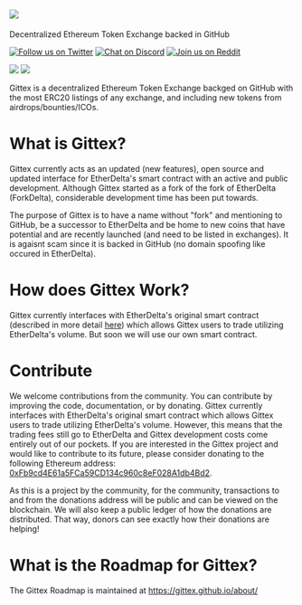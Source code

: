 # <img src="https://gittex.github.io/images/title.png"/>
Decentralized Ethereum Token Exchange backed in GitHub

[![Follow us on Twitter](https://img.shields.io/twitter/follow/GittexOfficial.svg?style=social&label=Follow)](https://twitter.com/GittexOfficial)
[![Chat on Discord](https://img.shields.io/discord/436298947968106496.svg)](https://discord.gg/fJFyjHv)
[![Join us on Reddit](https://img.shields.io/badge/reddit-Gittex-red.svg)](https://www.reddit.com/r/Gittex)

<a href="https://plasnerd.github.io/PEHTML/" target="blank"><img src="https://img.shields.io/badge/built%20with-PEHTML%20(v2)-295596.svg"></a>
<a href="https://plasnerd.github.io/Framework.js/" target="blank"><img src="https://img.shields.io/badge/built%20in-Framework.js%20(r1)-00A185.svg"></a>

Gittex is a decentralized Ethereum Token Exchange backged on GitHub with the most ERC20 listings of any exchange, and including new tokens from airdrops/bounties/ICOs.


# What is Gittex?
Gittex currently acts as an updated (new features), open source and updated interface for EtherDelta's smart contract with an active and public development. Although Gittex started as a fork of the fork of EtherDelta (ForkDelta), considerable development time has been put towards.

The purpose of Gittex is to have a name without "fork" and mentioning to GitHub, be a successor to EtherDelta and be home to new coins that have potential and are recently launched (and need to be listed in exchanges). It is agaisnt scam since it is backed in GitHub (no domain spoofing like occured in EtherDelta).


# How does Gittex Work?
Gittex currently interfaces with EtherDelta's original smart contract (described in more detail [here](https://www.reddit.com/r/EtherDelta/comments/6kdiyl/smart_contract_overview/)) which allows Gittex users to trade utilizing EtherDelta's volume. But soon we will use our own smart contract.


# Contribute
We welcome contributions from the community. You can contribute by improving the code, documentation, or by donating. 
Gittex currently interfaces with EtherDelta's original smart contract which allows Gittex users to trade utilizing EtherDelta's volume. However, this means that the trading fees still go to EtherDelta and Gittex development costs come entirely out of our pockets. If you are interested in the Gittex project and would like to contribute to its future, please consider donating to the following Ethereum address: <a href="https://etherscan.io/address/0xFb9cd4E61a5FCa59CD134c960c8eF028A1db4Bd2">0xFb9cd4E61a5FCa59CD134c960c8eF028A1db4Bd2</a>.
 
As this is a project by the community, for the community, transactions to and from the donations address will be public and can be viewed on the blockchain. We will also keep a public ledger of how the donations are distributed. That way, donors can see exactly how their donations are helping!


# What is the Roadmap for Gittex?
The Gittex Roadmap is maintained at https://gittex.github.io/about/
